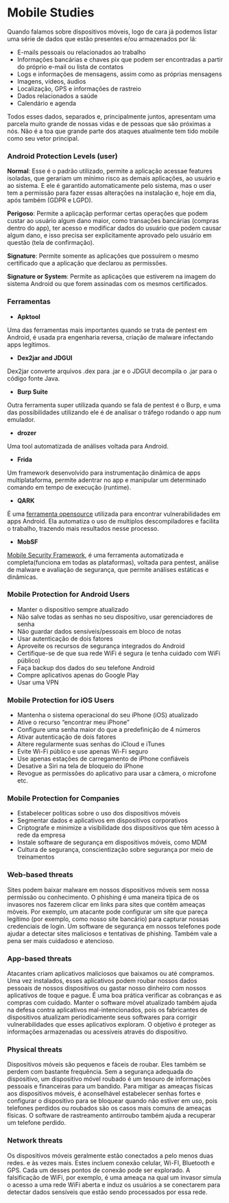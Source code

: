 # Mobile Studies 

Quando falamos sobre dispositivos móveis, logo de cara já podemos listar uma série de dados que estão presentes e/ou armazenados por lá:
- E-mails pessoais ou relacionados ao trabalho 
- Informações bancárias e chaves pix que podem ser encontradas a partir do próprio e-mail ou lista de contatos 
- Logs e informações de mensagens, assim como as próprias mensagens 
- Imagens, vídeos, áudios 
- Localização, GPS e informações de rastreio 
- Dados relacionados a saúde 
- Calendário e agenda 

Todos esses dados, separados e, principalmente juntos, apresentam uma parcela muito grande de nossas vidas e de pessoas que são próximas a nós. 
Não é a toa que grande parte dos ataques atualmente tem tido mobile como seu vetor principal. 


### Android Protection Levels (user) 

**Normal**: Esse é o padrão utilizado, permite a aplicação acessae features isoladas, que gerariam um mínimo risco as demais aplicações, ao usuário e ao sistema. E ele é garantido automaticamente pelo sistema, mas o user tem a permissão para fazer essas alterações na instalação e, hoje em dia, após também (GDPR e LGPD). 

**Perigoso**: Permite a aplicaçãp performar certas operações que podem custar ao usuário algum dano maior, como transações bancárias (compras dentro do app), ter acesso e modificar dados do usuário que podem causar algum dano, e isso precisa ser explicitamente aprovado pelo usuário em questão (tela de confirmação). 
 
**Signature**: Permite somente as aplicações que possuírem o mesmo certificado que a aplicação que declarou as permissões. 

**Signature or System**: Permite as aplicações que estiverem na imagem do sistema Android ou que forem assinadas com os mesmos certificados. 

### Ferramentas 
- **Apktool** 

Uma das ferramentas mais importantes quando se trata de pentest em Android, é usada pra engenharia reversa, criação de malware infectando apps legítimos. 

- **Dex2jar and JDGUI** 

Dex2jar converte arquivos .dex para .jar e o JDGUI decompila o .jar para o código fonte Java. 

- **Burp Suite**

Outra ferramenta super utilizada quando se fala de pentest é o Burp, e uma das possibilidades utilizando ele é de analisar o tráfego rodando o app num emulador. 

- **drozer** 

Uma tool automatizada de análises voltada para Android. 

- **Frida**

Um framework desenvolvido para instrumentação dinâmica de apps multiplataforma, permite adentrar no app e manipular um determinado comando em tempo de execução (runtime). 

- **QARK** 

É uma [ferramenta opensource](https://github.com/linkedin/qark) utilizada para encontrar vulnerabilidades em apps Android. Ela automatiza o uso de multiplos descompiladores e facilita o trabalho, trazendo mais resultados nesse processo. 

- **MobSF**

[Mobile Security Framework](https://github.com/MobSF/Mobile-Security-Framework-MobSF), é uma ferramenta automatizada e completa(funciona em todas as plataformas), voltada para pentest, análise de malware e avaliação de segurança, que permite análises estáticas e dinâmicas.


### 

### Mobile Protection for Android Users 

- Manter o dispositivo sempre atualizado
- Não salve todas as senhas no seu dispositivo, usar gerenciadores de senha 
- Não guardar dados sensíveis/pessoais em bloco de notas 
- Usar autenticação de dois fatores
- Aproveite os recursos de segurança integrados do Android
- Certifique-se de que sua rede WiFi é segura (e tenha cuidado com WiFi público)
- Faça backup dos dados do seu telefone Android
- Compre aplicativos apenas do Google Play
- Usar uma VPN

### Mobile Protection for iOS Users 

- Mantenha o sistema operacional do seu iPhone (iOS) atualizado
- Ative o recurso “encontrar meu iPhone”
- Configure uma senha maior do que a predefinição de 4 números
- Ativar autenticação de dois fatores
- Altere regularmente suas senhas do iCloud e iTunes
- Evite Wi-Fi público e use apenas Wi-Fi seguro
- Use apenas estações de carregamento de iPhone confiáveis
- Desative a Siri na tela de bloqueio do iPhone
- Revogue as permissões do aplicativo para usar a câmera, o microfone etc.

### Mobile Protection for Companies 

- Estabelecer políticas sobre o uso dos dispositivos móveis
- Segmentar dados e aplicativos em dispositivos corporativos
- Criptografe e minimize a visibilidade dos dispositivos que têm acesso à rede da empresa
- Instale software de segurança em dispositivos móveis, como MDM 
- Cultura de segurança, conscientização sobre segurança por meio de treinamentos

### Web-based threats 

Sites podem baixar malware em nossos dispositivos móveis sem nossa permissão ou conhecimento.
O phishing é uma maneira típica de os invasores nos fazerem clicar em links para sites que contêm ameaças móveis. Por exemplo, um atacante pode configurar um site que pareça legítimo (por exemplo, como nosso site bancário) para capturar nossas credenciais de login. Um software de segurança em nossos telefones pode ajudar a detectar sites maliciosos e tentativas de phishing. Também vale a pena ser mais cuidadoso e atencioso. 

### App-based threats

Atacantes criam aplicativos maliciosos que baixamos ou até compramos. Uma vez instalados, esses aplicativos podem roubar nossos dados pessoais de nossos dispositivos ou gastar nosso dinheiro com nossos aplicativos de toque e pague. É uma boa prática verificar as cobranças e as compras com cuidado. Manter o software móvel atualizado também ajuda na defesa contra aplicativos mal-intencionados, pois os fabricantes de dispositivos atualizam periodicamente seus softwares para corrigir vulnerabilidades que esses aplicativos exploram. O objetivo é proteger as informações armazenadas ou acessíveis através do dispositivo. 

### Physical threats 

Dispositivos móveis são pequenos e fáceis de roubar. Eles também se perdem com bastante frequência. Sem a segurança adequada do dispositivo, um dispositivo móvel roubado é um tesouro de informações pessoais e financeiras para um bandido. Para mitigar as ameaças físicas aos dispositivos móveis, é aconselhável estabelecer senhas fortes e configurar o dispositivo para se bloquear quando não estiver em uso, pois telefones perdidos ou roubados são os casos mais comuns de ameaças físicas. O software de rastreamento antirroubo também ajuda a recuperar um telefone perdido.

### Network threats 

Os dispositivos móveis geralmente estão conectados a pelo menos duas redes. e às vezes mais. Estes incluem conexão celular, Wi-FI, Bluetooth e GPS. Cada um desses pontos de conexão pode ser explorado. 
A falsificação de WiFi, por exemplo, é uma ameaça na qual um invasor simula o acesso a uma rede WiFi aberta e induz os usuários a se conectarem para detectar dados sensíveis que estão sendo processados por essa rede.
